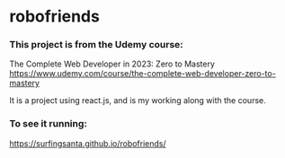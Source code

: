 # robofriends

### This project is from the Udemy course: <br>
The Complete Web Developer in 2023: Zero to Mastery <br>
https://www.udemy.com/course/the-complete-web-developer-zero-to-mastery

It is a project using react.js, and is my working along with the course.

### To see it running:<br>
https://surfingsanta.github.io/robofriends/